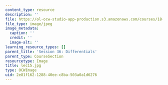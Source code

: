 ```yaml
---
content_type: resource
description: ''
file: https://ol-ocw-studio-app-production.s3.amazonaws.com/courses/18-01sc-single-variable-calculus-fall-2010/2e81f162128840eec8ba503a0a1d6276_lec15.jpg
file_type: image/jpeg
image_metadata:
  caption: ''
  credit: ''
  image-alt: ''
learning_resource_types: []
parent_title: 'Session 36: Differentials'
parent_type: CourseSection
resourcetype: Image
title: lec15.jpg
type: OCWImage
uid: 2e81f162-1288-40ee-c8ba-503a0a1d6276
---
```

